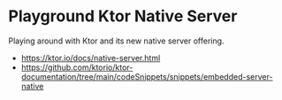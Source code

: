 # Playground Ktor Native Server
Playing around with Ktor and its new native server offering.

* https://ktor.io/docs/native-server.html
* https://github.com/ktorio/ktor-documentation/tree/main/codeSnippets/snippets/embedded-server-native
